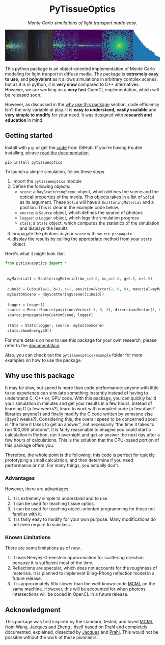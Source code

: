 
<h1 align="center"><b>PyTissueOptics</b></h1>

<p align="center"><i>Monte Carlo simulations of light transport made easy.</i></p>
<p align="center">
<img src="./docs/README.assets/pytissue-demo-banenr.jpg">
</p>

This python package is an object-oriented implementation of Monte Carlo modeling for light tranport in diffuse media.
The package is **extremely easy to use**, and **polyvalent** as it allows simulations in arbitrary complex scenes,
but as it is in python, it is **very slow** compared to C++ alternatives. However, we are working on a **very fast** OpenCL
implementation, which will be released soon.

However, as discussed in the [why use this package](#why-use-this-package) section, code efficiency isn't the only
variable at play. it is **easy to understand**, **easily scalable** and **very simple to modify** for your need.
It was designed with **research and education** in mind.

## Getting started

Install with `pip` or get the [code](https://github.com/DCC-Lab/PyTissueOptics) from GitHub. If you're having trouble installing,
please [read the documentation](https://pytissueoptics.readthedocs.io/en/latest/).

```shell
pip install pytissueoptics
```
To launch a simple simulation, follow these steps.
1. Import the `pytissueoptics` module
2. Define the following objects:
    - `scene`: a `RayScatteringScene` object, which defines the scene and the optical properties of the media. This objects takes in a list of `Solid` as its argument. These `Solid` will have a `ScatteringMaterial` and a position. This is clear in the example code below.
    - `source`: a `Source` object, which defines the source of photons
    - `logger`: a `Logger` object, which logs the simulation progress
    - `stats`: a `Stats` object, which computes the statistics of the simulation and displays the results
3. propagate the photons in your `scene` with `source.propagate`.
4. display the results by calling the appropriate method from your `stats` object.

Here's what it might look like:
```python
from pytissueoptics import *

 
 myMaterial1 = ScatteringMaterial(mu_s=3.0, mu_a=1.0, g=0.8, n=1.5)

 cuboid = Cuboid(a=1, b=3, c=1, position=Vector(2, 0, 0), material=myMaterial1)
 myCustomScene = RayScatteringScene([cuboid])

 logger = Logger()
 source = PencilSource(position=Vector(-3, 0, 0), direction=Vector(1, 0, 0), N=1000)
 source.propagate(myCustomScene, logger)

 stats = Stats(logger, source, myCustomScene)
 stats.showEnergy3D()
```
For more details on how to use this package for your own research, please refer to the [documentation](https://pytissueoptics.readthedocs.io/en/latest/).

Also, you can check out the `pytissueoptics/example` folder for more examples on how to use the package.


## Why use this package
It may be slow, but speed is more than code performance: anyone with little to no experience can simulate
something instantly instead of having to understand C, C++ or, GPU code. With this package,
you can quickly build your simulation in minutes and get your results in a few hours, instead of learning C
(a few weeks?), learn to work with compiled code (a few days? libraries anyone?) and finally modify the C code written
by someone else (days? weeks?). Considering this, the overall speed to be concerned about is "the time it takes to get
an answer", not necessarily "the time it takes to run 100,000 photons". It is fairly reasonable to imagine you could
start a calculation in Python, run it overnight and get an answer the next day after a few hours of calculations. This
is the solution that the CPU-based portion of this package offers you.

Therefore, the whole point is the following: this code is perfect for quickly prototyping a small calculation,
and then determine if you need performance or not. For many things, you actually don't.

### Advantages
However, there are advantages:

1. It is extremely simple to understand and to use.
2. It can be used for teaching tissue optics.
3. It can be used for teaching object-oriented programming for those not familiar with it.
5. It is fairly easy to modify for your own purpose. Many modifications do not even require to subclass.

### Known Limitations
There are some limitations as of now.

1. It uses Henyey-Greenstein approximation for scattering direction because it is sufficient most of the time.
2. Reflections are specular, which does not accounts for the roughness of materials. It is planned to implement Bling-Phong reflection model in a future release.
2. It is approximately 50x slower than the well-known code [MCML](https://omlc.org/software/mc/mcml/) on the same machine. However, this will be accounted for when photons intersections will be coded in OpenCL in a future release.

## Acknowledgment
This package was first inspired by the standard, tested, and loved [MCML from Wang, Jacques and Zheng](https://omlc.org/software/mc/mcpubs/1995LWCMPBMcml.pdf) , itself based on [Prahl](https://omlc.org/~prahl/pubs/abs/prahl89.html) and completely documented, explained, dissected by [Jacques](https://omlc.org/software/mc/) and [Prahl](https://omlc.org/~prahl/pubs/abs/prahl89.html). This would not be possible without the work of these pionneers.
